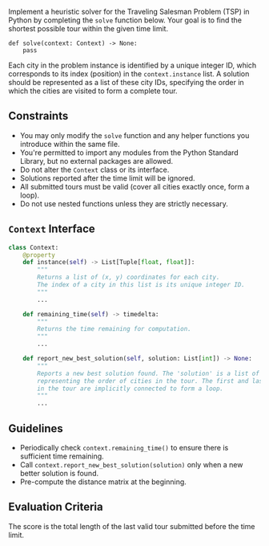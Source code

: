 Implement a heuristic solver for the Traveling Salesman Problem (TSP) in Python by completing the `solve` function below. Your goal is to find the shortest possible tour within the given time limit.

```
def solve(context: Context) -> None:
    pass
```

Each city in the problem instance is identified by a unique integer ID, which corresponds to its index (position) in the `context.instance` list. A solution should be represented as a list of these city IDs, specifying the order in which the cities are visited to form a complete tour.

## Constraints

- You may only modify the `solve` function and any helper functions you introduce within the same file.
- You're permitted to import any modules from the Python Standard Library, but no external packages are allowed.
- Do not alter the `Context` class or its interface.
- Solutions reported after the time limit will be ignored.
- All submitted tours must be valid (cover all cities exactly once, form a loop).
- Do not use nested functions unless they are strictly necessary.

## `Context` Interface

```python
class Context:
    @property
    def instance(self) -> List[Tuple[float, float]]:
        """
        Returns a list of (x, y) coordinates for each city.
        The index of a city in this list is its unique integer ID.
        """
        ...

    def remaining_time(self) -> timedelta:
        """
        Returns the time remaining for computation.
        """
        ...

    def report_new_best_solution(self, solution: List[int]) -> None:
        """
        Reports a new best solution found. The 'solution' is a list of city IDs
        representing the order of cities in the tour. The first and last city
        in the tour are implicitly connected to form a loop.
        """
        ...
```

## Guidelines

- Periodically check `context.remaining_time()` to ensure there is sufficient time remaining.
- Call `context.report_new_best_solution(solution)` only when a new better solution is found.
- Pre-compute the distance matrix at the beginning.

## Evaluation Criteria

The score is the total length of the last valid tour submitted before the time limit.
